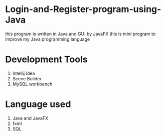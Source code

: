 # Login-and-Register-program-using-Java
this program is written in Java and GUI by JavaFX
this is mini program to improve my Java programming language
# Development Tools
1. Intellij Idea 
2. Scene Builder
3. MySQL workbench
# Language used
1. Java and JavaFX
2. fxml
3. SQL
